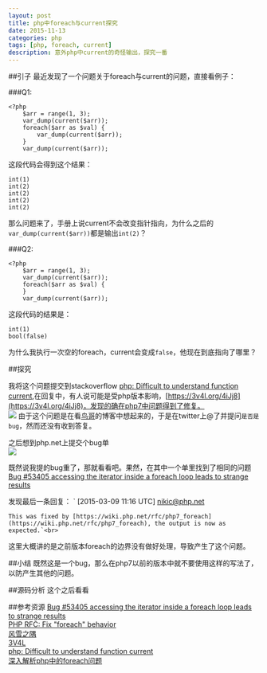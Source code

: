 ```yaml
---
layout: post
title: php中foreach与current探究
date: 2015-11-13
categories: php
tags: [php, foreach, current]
description: 意外php中current的奇怪输出，探究一番
---
```


##引子
最近发现了一个问题关于foreach与current的问题，直接看例子：<br>

###Q1:

    <?php
        $arr = range(1, 3);
        var_dump(current($arr));
        foreach($arr as $val) {
            var_dump(current($arr));
        }
        var_dump(current($arr));

这段代码会得到这个结果：<br>

    int(1)
    int(2)
    int(2)
    int(2)
    int(2)

那么问题来了，手册上说current不会改变指针指向，为什么之后的`var_dump(current($arr))`都是输出`int(2)`？<br>

###Q2:

    <?php
        $arr = range(1, 3);
        var_dump(current($arr));
        foreach($arr as $val) {
        }
        var_dump(current($arr));

这段代码的结果是：<br>

    int(1)
    bool(false)

为什么我执行一次空的foreach，current会变成`false`，他现在到底指向了哪里？<br>

##探究

我将这个问题提交到stackoverflow [php: Difficult to understand function current](http://stackoverflow.com/questions/33685018/php-difficult-to-understand-function-current?noredirect=1),在回复中，有人说可能是受php版本影响，[https://3v4l.org/4iJj8](https://3v4l.org/4iJj8)，发现的确在php7中问题得到了修复。<br>
![](http://emonmit.github.io/img/3v4l-foreach.png)
由于这个问题是在看[鸟哥](http://www.laruence.com/)的博客中想起来的，于是在twitter上@了并提问`是否是bug`，然而还没有收到答复。<br>

之后想到php.net上提交个bug单<br>
![](http://8.shikun.wang/img/php-bug.png)

既然说我提的bug重了，那就看看吧。果然，在其中一个单里找到了相同的问题[Bug #53405 	accessing the iterator inside a foreach loop leads to strange results](https://bugs.php.net/bug.php?id=53405&edit=2)<br>

发现最后一条回复：
`    [2015-03-09 11:16 UTC] nikic@php.net

    This was fixed by [https://wiki.php.net/rfc/php7_foreach](https://wiki.php.net/rfc/php7_foreach), the output is now as expected.`<br>

这里大概讲的是之前版本foreach的边界没有做好处理，导致产生了这个问题。<br>

##小结
既然这是一个bug，那么在php7以前的版本中就不要使用这样的写法了，以防产生其他的问题。<br>

##源码分析
这个之后看看<br>


##参考资源
[Bug #53405 	accessing the iterator inside a foreach loop leads to strange results](https://bugs.php.net/bug.php?id=53405&edit=2)<br>
[PHP RFC: Fix "foreach" behavior](https://wiki.php.net/rfc/php7_foreach)<br>
[风雪之隅](http://www.laruence.com/)<br>
[3V4L](https://3v4l.org/4iJj8)<br>
[php: Difficult to understand function current](http://stackoverflow.com/questions/33685018/php-difficult-to-understand-function-current?noredirect=1)<br>
[深入解析php中的foreach问题](http://www.jb51.net/article/39299.htm)<br>

